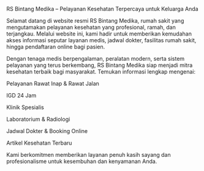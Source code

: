 RS Bintang Medika – Pelayanan Kesehatan Terpercaya untuk Keluarga Anda

Selamat datang di website resmi RS Bintang Medika, rumah sakit yang mengutamakan pelayanan kesehatan yang profesional, ramah, dan terjangkau. Melalui website ini, kami hadir untuk memberikan kemudahan akses informasi seputar layanan medis, jadwal dokter, fasilitas rumah sakit, hingga pendaftaran online bagi pasien.

Dengan tenaga medis berpengalaman, peralatan modern, serta sistem pelayanan yang terus berkembang, RS Bintang Medika siap menjadi mitra kesehatan terbaik bagi masyarakat. Temukan informasi lengkap mengenai:

Pelayanan Rawat Inap & Rawat Jalan

IGD 24 Jam

Klinik Spesialis

Laboratorium & Radiologi

Jadwal Dokter & Booking Online

Artikel Kesehatan Terbaru

Kami berkomitmen memberikan layanan penuh kasih sayang dan profesionalisme untuk kesembuhan dan kenyamanan Anda.

